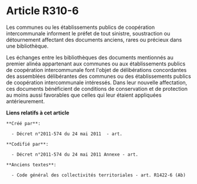 # Article R310-6

Les communes ou les établissements publics de coopération intercommunale informent le préfet de tout sinistre, soustraction
ou détournement affectant des documents anciens, rares ou précieux dans une bibliothèque.

Les échanges entre les bibliothèques des documents mentionnés au premier alinéa appartenant aux communes ou aux
établissements publics de coopération intercommunale font l'objet de délibérations concordantes des assemblées délibérantes
des communes ou des établissements publics de coopération intercommunale intéressés. Dans leur nouvelle affectation, ces
documents bénéficient de conditions de conservation et de protection au moins aussi favorables que celles qui leur étaient
appliquées antérieurement.

**Liens relatifs à cet article**

	**Créé par**:

	  - Décret n°2011-574 du 24 mai 2011  - art.

	**Codifié par**:

	  - Décret n°2011-574 du 24 mai 2011 Annexe - art.

	**Anciens textes**:

	  - Code général des collectivités territoriales - art. R1422-6 (Ab)
